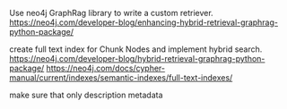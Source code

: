 Use neo4j GraphRag library to write a custom retriever. https://neo4j.com/developer-blog/enhancing-hybrid-retrieval-graphrag-python-package/



create full text index for Chunk Nodes and implement hybrid search.
https://neo4j.com/developer-blog/hybrid-retrieval-graphrag-python-package/
https://neo4j.com/docs/cypher-manual/current/indexes/semantic-indexes/full-text-indexes/

make sure that only description metadata 